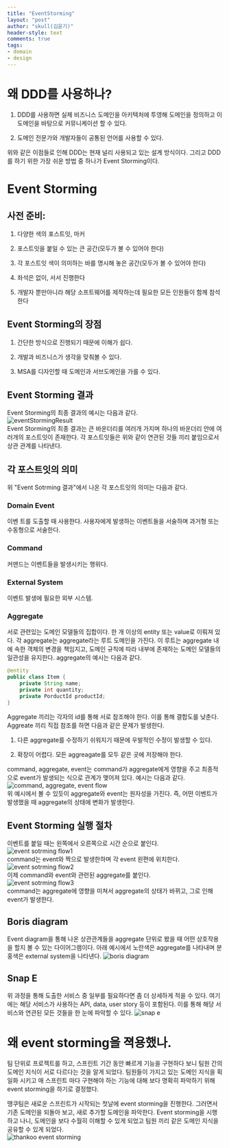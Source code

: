 ```yaml
---
title: "EventStorming"
layout: "post"
author: "skull(김윤기)"
header-style: text
comments: true
tags:
- domain 
- design
---
```


# 왜 DDD를 사용하나?
1. DDD를 사용하면 실제 비즈니스 도메인을 아키텍처에 투영해 도메인을 정의하고 이 도메인을 바탕으로 커뮤니케이션 할 수 있다.

2. 도메인 전문가와 개발자들이 공통된 언어를 사용할 수 있다.

위와 같은 이점들로 인해 DDD는 현재 널리 사용되고 있는 설계 방식이다. 그리고 DDD를 하기 위한 가장 쉬운 방법 중 하나가 Event Storming이다.

# Event Storming
## 사전 준비:
1. 다양한 색의 포스트잇, 마커

2. 포스트잇을 붙일 수 있는 큰 공간(모두가 볼 수 있어야 한다)

3. 각 포스트잇 색이 의미하는 바를 명시해 놓은 공간(모두가 볼 수 있어야 한다)

4. 좌석은 없이, 서서 진행한다

5. 개발자 뿐만아니라 해당 소프트웨어를 제작하는데 필요한 모든 인원들이 함께 참석한다

## Event Storming의 장점
1. 간단한 방식으로 진행되기 때문에 이해가 쉽다.

2. 개발과 비즈니스가 생각을 맞춰볼 수 있다.

3. MSA를 디자인할 때 도메인과 서브도메인을 가를 수 있다.

## Event Storming 결과
Event Storming의 최종 결과의 예시는 다음과 같다.  
![eventStormingResult](/img/in-post/2022-07-23-event-storming/eventStormingResult.png)  
Event Storming의 최종 결과는 큰 바운더리를 여러개 가지며 하나의 바운더리 안에 여러개의 포스트잇이 존재한다. 각 포스트잇들은 위와 같이 연관된 것들 끼리 붙임으로서 상관 관계를 나타낸다.

## 각 포스트잇의 의미
위 "Event Sotrming 결과"에서 나온 각 포스트잇의 의미는 다음과 같다.
### Domain Event
이벤 트를 도출할 때 사용한다. 사용자에게 발생하는 이벤트들을 서술하며 과거형 또는 수동형으로 서술한다.

### Command

커맨드는 이벤트들을 발생시키는 행위다.

### External System

이벤트 발생에 필요한 외부 시스템.

### Aggregate

서로 관련있는 도메인 모델들의 집합이다. 한 개 이상의 entity 또는 value로 이뤄져 있다. 각 aggregate는 aggregate라는 루트 도메인을 가진다. 이 루트는 aggregate 내에 속한 객체의 변경을 책임지고, 도메인 규칙에 따라 내부에 존재하는 도메인 모델들의 일관성을 유지한다. aggregate의 예시는 다음과 같다.
```java
@entity
public class Item {
    private String name;
    private int quantity;
    private PorductId productId;
}
```
Aggregate 끼리는 각자의 id를 통해 서로 참조해야 한다. 이를 통해 결합도를 낮춘다. Aggreate 끼리 직접 참조를 하면 다음과 같은 문제가 발생한다.

1. 다른 aggregate를 수정하기 쉬워지기 때문에 우발적인 수정이 발생할 수 있다.

2. 확장이 어렵다. 모든 aggreagate를 모두 같은 곳에 저장해야 한다.

command, aggregate, event는 command가 aggregate에게 영향을 주고 최종적으로 event가 발생되는 식으로 관계가 맺어져 있다. 예시는 다음과 같다.  
![command, aggregate, event flow](/img/in-post/2022-07-23-event-storming/commandAggregateEventFlow.png)  
위 예시에서 볼 수 있듯이 aggregate와 event는 원자성을 가진다. 즉, 어떤 이벤트가 발생했을 때 aggregate의 상태에 변화가 발생한다.

## Event Storming 실행 절차

이벤트를 붙일 때는 왼쪽에서 오른쪽으로 시간 순으로 붙인다.  
![event sotrming flow1](/img/in-post/2022-07-23-event-storming/eventStormingFlow1.png)  
command는 event와 짝으로 발생한하며 각 event 왼편에 위치한다.  
![event sotrming flow2](/img/in-post/2022-07-23-event-storming/eventStormingFlow2.png)  
이제 command와 event와 관련된 aggregate를 붙인다.  
![event sotrming flow3](/img/in-post/2022-07-23-event-storming/eventStormingFlow3.png)  
command는 aggregate에 영향을 미쳐서 aggregate의 상태가 바뀌고, 그로 인해 event가 발생한다.  

## Boris diagram
Event diagram을 통해 나온 상관관계들을 aggregate 단위로 봤을 때 어떤 상호작용을 할지 볼 수 있는 다이어그램이다. 아래 예시에서 노란색은 aggregate를 나타내며 분홍색은 external system을 나타낸다.
![boris diagram](/img/in-post/2022-07-23-event-storming/borisDiagram.png)  

## Snap E
위 과정을 통해 도출한 서비스 중 일부를 필요하다면 좀 더 상세하게 적을 수 있다. 여기에는 해당 서비스가 사용하는 API, data, user story 등이 포함된다. 이를 통해 해당 서비스와 연관된 모든 것들을 한 눈에 파악할 수 있다.
![snap e](/img/in-post/2022-07-23-event-storming/snape.png)

# 왜 event storming을 젹용했나.
  팀 단위로 프로젝트를 하고, 스프린트 기간 동안 빠르게 기능을 구현하다 보니 팀원 간의 도메인 지식이 서로 다르다는 것을 알게 되었다. 팀원들이 가지고 있는 도메인 지식을
획일화 시키고 매 스프린트 마다 구현해야 하는 기능에 대해 보다 명확히 파악하기 위해 event storming을 하기로 결정했다.  

땡쿠팀은 새로운 스프린트가 시작되는 첫날에 event storming을 진행한다. 그러면서 기존 도메인을 되돌아 보고, 새로 추가할 도메인을 파악한다. Event storming을 시행
하고 나니, 도메인을 보다 수월히 이해할 수 있게 되었고 팀원 끼리 같은 도메인 지식을 공유할 수 있게 되었다.   
![thankoo event storming](/img/in-post/2022-07-23-event-storming/thankoo-event-storming.jpg)


